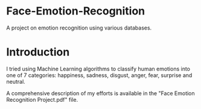 # Face-Emotion-Recognition
A project on emotion recognition using various databases.

# Introduction
I tried using Machine Learning algorithms to classify human emotions into one of 7 categories: happiness, sadness, disgust, anger, fear, surprise and neutral.

A comprehensive description of my efforts is available in the "Face Emotion Recognition Project.pdf" file.

